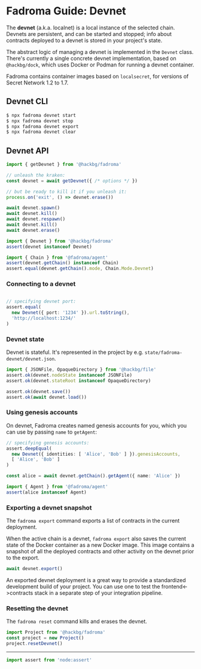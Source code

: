 # Fadroma Guide: Devnet

The **devnet** (a.k.a. localnet) is a local instance of the selected chain.
Devnets are persistent, and can be started and stopped; info about contracts
deployed to a devnet is stored in your project's state.

The abstract logic of managing a devnet is implemented in the `Devnet` class.
There's currently a single concrete devnet implementation, based on `@hackbg/dock`,
which uses Docker or Podman for running a devnet container.

Fadroma contains container images based on `localsecret`,
for versions of Secret Network 1.2 to 1.7.

## Devnet CLI

```sh
$ npx fadroma devnet start
$ npx fadroma devnet stop
$ npx fadroma devnet export
$ npx fadroma devnet clear
```

## Devnet API

```typescript
import { getDevnet } from '@hackbg/fadroma'

// unleash the kraken:
const devnet = await getDevnet({ /* options */ })

// but be ready to kill it if you unleash it:
process.on('exit', () => devnet.erase())

await devnet.spawn()
await devnet.kill()
await devnet.respawn()
await devnet.kill()
await devnet.erase()

import { Devnet } from '@hackbg/fadroma'
assert(devnet instanceof Devnet)

import { Chain } from '@fadroma/agent'
assert(devnet.getChain() instanceof Chain)
assert.equal(devnet.getChain().mode, Chain.Mode.Devnet)
```

### Connecting to a devnet

```typescript

// specifying devnet port:
assert.equal(
  new Devnet({ port: '1234' }).url.toString(),
  'http://localhost:1234/'
)
```

### Devnet state

Devnet is stateful. It's represented in the project by e.g. `state/fadroma-devnet/devnet.json`.

```typescript
import { JSONFile, OpaqueDirectory } from '@hackbg/file'
assert.ok(devnet.nodeState instanceof JSONFile)
assert.ok(devnet.stateRoot instanceof OpaqueDirectory)

assert.ok(devnet.save())
assert.ok(await devnet.load())
```

### Using genesis accounts

On devnet, Fadroma creates named genesis accounts for you,
which you can use by passing `name` to `getAgent`:

```typescript
// specifying genesis accounts:
assert.deepEqual(
  new Devnet({ identities: [ 'Alice', 'Bob' ] }).genesisAccounts,
  [ 'Alice', 'Bob' ]
)

const alice = await devnet.getChain().getAgent({ name: 'Alice' })

import { Agent } from '@fadroma/agent'
assert(alice instanceof Agent)

```

### Exporting a devnet snapshot

The `fadroma export` command exports a list of contracts in the current deployment.

When the active chain is a devnet, `fadroma export` also saves the current state of the
Docker container as a new Docker image. This image contains a snapshot of all the deployed
contracts and other activity on the devnet prior to the export.

```typescript
await devnet.export()
```

An exported devnet deployment is a great way to provide a standardized development build
of your project. You can use one to test the frontend<->contracts stack in a separate step
of your integration pipeline.

### Resetting the devnet

The `fadroma reset` command kills and erases the devnet.

```typescript
import Project from '@hackbg/fadroma'
const project = new Project()
project.resetDevnet()
```

---

```typescript
import assert from 'node:assert'
```
